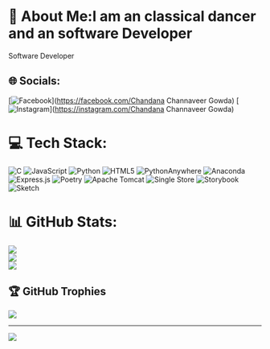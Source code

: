 # 💫 About Me:I am an classical dancer and an software Developer
Software Developer


## 🌐 Socials:
[![Facebook](https://img.shields.io/badge/Facebook-%231877F2.svg?logo=Facebook&logoColor=white)](https://facebook.com/Chandana Channaveer Gowda) [![Instagram](https://img.shields.io/badge/Instagram-%23E4405F.svg?logo=Instagram&logoColor=white)](https://instagram.com/Chandana Channaveer Gowda) 

# 💻 Tech Stack:
![C](https://img.shields.io/badge/c-%2300599C.svg?style=flat-square&logo=c&logoColor=white) ![JavaScript](https://img.shields.io/badge/javascript-%23323330.svg?style=flat-square&logo=javascript&logoColor=%23F7DF1E) ![Python](https://img.shields.io/badge/python-3670A0?style=flat-square&logo=python&logoColor=ffdd54) ![HTML5](https://img.shields.io/badge/html5-%23E34F26.svg?style=flat-square&logo=html5&logoColor=white) ![PythonAnywhere](https://img.shields.io/badge/pythonanywhere-%232F9FD7.svg?style=flat-square&logo=pythonanywhere&logoColor=151515) ![Anaconda](https://img.shields.io/badge/Anaconda-%2344A833.svg?style=flat-square&logo=anaconda&logoColor=white) ![Express.js](https://img.shields.io/badge/express.js-%23404d59.svg?style=flat-square&logo=express&logoColor=%2361DAFB) ![Poetry](https://img.shields.io/badge/Poetry-%233B82F6.svg?style=flat-square&logo=poetry&logoColor=0B3D8D) ![Apache Tomcat](https://img.shields.io/badge/apache%20tomcat-%23F8DC75.svg?style=flat-square&logo=apache-tomcat&logoColor=black) ![Single Store](https://img.shields.io/badge/Single%20Store-AA00FF?style=flat-square&logo=singlestore&logoColor=white) ![Storybook](https://img.shields.io/badge/-Storybook-FF4785?style=flat-square&logo=storybook&logoColor=white) ![Sketch](https://img.shields.io/badge/Sketch-FFB387?style=flat-square&logo=sketch&logoColor=black)
# 📊 GitHub Stats:
![](https://github-readme-stats.vercel.app/api?username=ChandanaMC333&theme=vue-dark&hide_border=false&include_all_commits=true&count_private=true)<br/>
![](https://github-readme-streak-stats.herokuapp.com/?user=ChandanaMC333&theme=vue-dark&hide_border=false)<br/>
![](https://github-readme-stats.vercel.app/api/top-langs/?username=ChandanaMC333&theme=vue-dark&hide_border=false&include_all_commits=true&count_private=true&layout=compact)

## 🏆 GitHub Trophies
![](https://github-profile-trophy.vercel.app/?username=ChandanaMC333&theme=radical&no-frame=false&no-bg=false&margin-w=4)

---
[![](https://visitcount.itsvg.in/api?id=ChandanaMC333&icon=0&color=0)](https://visitcount.itsvg.in)

<!-- Proudly created with GPRM ( https://gprm.itsvg.in ) -->

